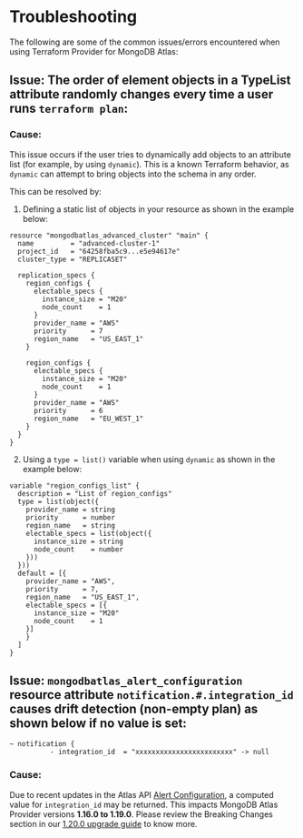 # Troubleshooting

The following are some of the common issues/errors encountered when using Terraform Provider for MongoDB Atlas:


## Issue: The order of element objects in a TypeList attribute randomly changes every time a user runs `terraform plan`:

### Cause:
This issue occurs if the user tries to dynamically add objects to an attribute list (for example, by using `dynamic`). This is a known Terraform behavior, as `dynamic` can attempt to bring objects into the schema in any order. 

This can be resolved by:

1. Defining a static list of objects in your resource as shown in the example below:

```
resource "mongodbatlas_advanced_cluster" "main" {
  name         = "advanced-cluster-1"
  project_id   = "64258fba5c9...e5e94617e"
  cluster_type = "REPLICASET"

  replication_specs {
    region_configs {
      electable_specs {
        instance_size = "M20"
        node_count    = 1
      }
      provider_name = "AWS"
      priority      = 7
      region_name   = "US_EAST_1"
    }

    region_configs {
      electable_specs {
        instance_size = "M20"
        node_count    = 1
      }
      provider_name = "AWS"
      priority      = 6
      region_name   = "EU_WEST_1"
    }
  }
}
```

2. Using a `type = list()` variable when using `dynamic` as shown in the example below:

```
variable "region_configs_list" {
  description = "List of region_configs"
  type = list(object({
    provider_name = string
    priority      = number
    region_name   = string
    electable_specs = list(object({
      instance_size = string
      node_count    = number
    }))
  }))
  default = [{
    provider_name = "AWS",
    priority      = 7,
    region_name   = "US_EAST_1",
    electable_specs = [{
      instance_size = "M20"
      node_count    = 1
    }]
    }
  ]
}

```

## Issue: `mongodbatlas_alert_configuration` resource attribute `notification.#.integration_id` causes drift detection (non-empty plan) as shown below if no value is set:
```
~ notification {
          - integration_id  = "xxxxxxxxxxxxxxxxxxxxxxxx" -> null
```

### Cause:
Due to recent updates in the Atlas API [Alert Configuration](https://www.mongodb.com/docs/atlas/reference/api-resources-spec/v2/#tag/Alert-Configurations/operation/getAlertConfiguration), a computed value for `integration_id` may be returned. This impacts MongoDB Atlas Provider versions **1.16.0 to 1.19.0**. Please review the Breaking Changes section in our [1.20.0 upgrade guide](https://registry.terraform.io/providers/mongodb/mongodbatlas/latest/docs/guides/1.20.0-upgrade-guide) to know more.
